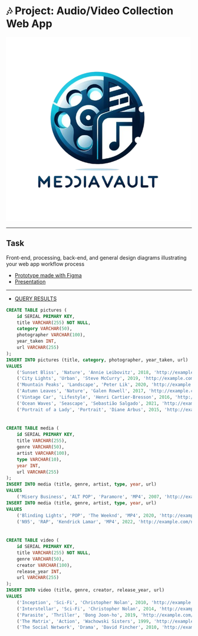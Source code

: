 # 🎶 Project: Audio/Video Collection Web App
![AppLogo](https://github.com/yungbreezei/yungbreezei/blob/main/Web%20Development/AudioVideoApp/images/Designer.png)

***

## Task
Front-end, processing, back-end, and general design diagrams illustrating your web app workflow process
- [Prototype made with Figma](https://github.com/yungbreezei/yungbreezei/blob/main/Web%20Development/AudioVideoApp/Prototype.png)
- [Presentation](https://github.com/yungbreezei/yungbreezei/blob/main/Web%20Development/AudioVideoApp/presentation.pdf)



***
- [QUERY RESULTS](https://github.com/yungbreezei/yungbreezei/blob/main/Web%20Development/AudioVideoApp/BriaWright-SQLdata-media.txt)

````sql
CREATE TABLE pictures (
    id SERIAL PRIMARY KEY,
    title VARCHAR(255) NOT NULL,
    category VARCHAR(50),
    photographer VARCHAR(100),
    year_taken INT,
    url VARCHAR(255)
);
INSERT INTO pictures (title, category, photographer, year_taken, url)
VALUES 
    ('Sunset Bliss', 'Nature', 'Annie Leibovitz', 2018, 'http://example.com/sunset-bliss.jpg'),
    ('City Lights', 'Urban', 'Steve McCurry', 2019, 'http://example.com/city-lights.jpg'),
    ('Mountain Peaks', 'Landscape', 'Peter Lik', 2020, 'http://example.com/mountain-peaks.jpg'),
    ('Autumn Leaves', 'Nature', 'Galen Rowell', 2017, 'http://example.com/autumn-leaves.jpg'),
    ('Vintage Car', 'Lifestyle', 'Henri Cartier-Bresson', 2016, 'http://example.com/vintage-car.jpg'),
    ('Ocean Waves', 'Seascape', 'Sebastião Salgado', 2021, 'http://example.com/ocean-waves.jpg'),
    ('Portrait of a Lady', 'Portrait', 'Diane Arbus', 2015, 'http://example.com/portrait-of-a-lady.jpg');


CREATE TABLE media (
    id SERIAL PRIMARY KEY,
    title VARCHAR(255),
    genre VARCHAR(50),
    artist VARCHAR(100),
    type VARCHAR(10),
    year INT,
    url VARCHAR(255)
);
INSERT INTO media (title, genre, artist, type, year, url)
VALUES 
    ('Misery Business', 'ALT POP', 'Paramore', 'MP4', 2007, 'http://example.com/misery-business.mp4'),
INSERT INTO media (title, genre, artist, type, year, url)
VALUES 
    ('Blinding Lights', 'POP', 'The Weeknd', 'MP4', 2020, 'http://example.com/blinding-lights.mp4'),
    ('N95', 'RAP', 'Kendrick Lamar', 'MP4', 2022, 'http://example.com/n95.mp4');


CREATE TABLE video (
    id SERIAL PRIMARY KEY,
    title VARCHAR(255) NOT NULL,
    genre VARCHAR(50),
    creator VARCHAR(100),
    release_year INT,
    url VARCHAR(255)
);
INSERT INTO video (title, genre, creator, release_year, url)
VALUES 
    ('Inception', 'Sci-Fi', 'Christopher Nolan', 2010, 'http://example.com/inception.mp4'),
    ('Interstellar', 'Sci-Fi', 'Christopher Nolan', 2014, 'http://example.com/interstellar.mp4'),
    ('Parasite', 'Thriller', 'Bong Joon-ho', 2019, 'http://example.com/parasite.mp4'),
    ('The Matrix', 'Action', 'Wachowski Sisters', 1999, 'http://example.com/the-matrix.mp4'),
    ('The Social Network', 'Drama', 'David Fincher', 2010, 'http://example.com/the-social-network.mp4');


````
